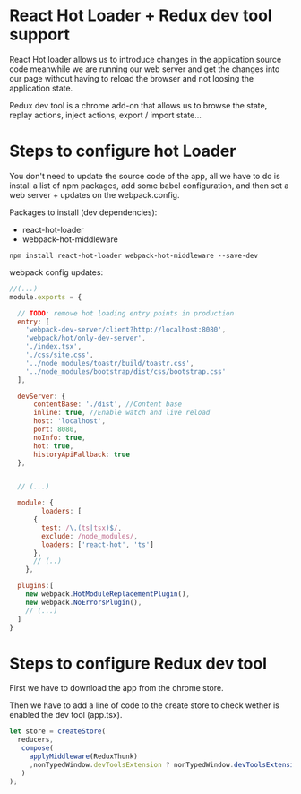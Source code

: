# React Hot Loader + Redux dev tool support

React Hot loader allows us to introduce changes in the application
source code meanwhile we are running our web server and get the changes into our page without having to reload the browser and not loosing the application
state.

Redux dev tool is a chrome add-on that allows us to browse the state, replay actions, inject actions, export / import state...

# Steps to configure hot Loader

You don't need to update the source code of the app, all we have to do is install a list of npm packages, add some babel configuration, and then set a web server + updates on the webpack.config.

Packages to install (dev dependencies):

 - react-hot-loader
 - webpack-hot-middleware

```
npm install react-hot-loader webpack-hot-middleware --save-dev
```

webpack config updates:

```javascript
//(...)
module.exports = {

  // TODO: remove hot loading entry points in production
  entry: [
    'webpack-dev-server/client?http://localhost:8080',
    'webpack/hot/only-dev-server',
    './index.tsx',
    './css/site.css',
    '../node_modules/toastr/build/toastr.css',
    '../node_modules/bootstrap/dist/css/bootstrap.css'
  ],

  devServer: {
      contentBase: './dist', //Content base
      inline: true, //Enable watch and live reload
      host: 'localhost',
      port: 8080,
      noInfo: true,
      hot: true,
      historyApiFallback: true
  },


  // (...)

  module: {
		loaders: [
      {
        test: /\.(ts|tsx)$/,
        exclude: /node_modules/,
        loaders: ['react-hot', 'ts']
      },
      // (..)
	},

  plugins:[
    new webpack.HotModuleReplacementPlugin(),
    new webpack.NoErrorsPlugin(),
    // (...)
  ]
}
```


# Steps to configure Redux dev tool

First we have to download the app from the chrome store.

Then we have to add a line of code to the create store to check
wether is enabled the dev tool (app.tsx).

````javascript
let store = createStore(
  reducers,
   compose(
     applyMiddleware(ReduxThunk)
     ,nonTypedWindow.devToolsExtension ? nonTypedWindow.devToolsExtension() : f => f
   )
);
````
